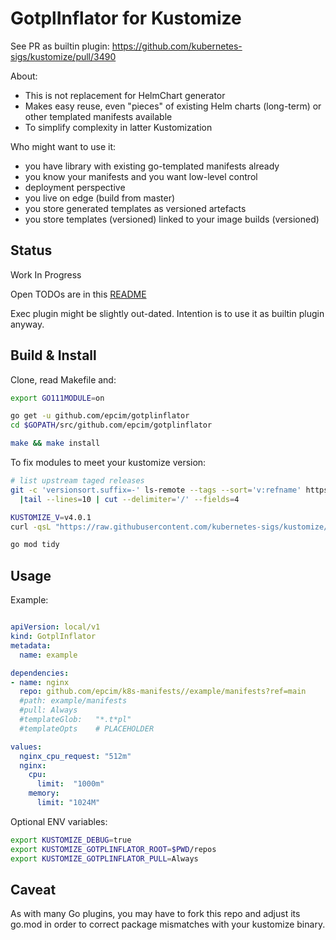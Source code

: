 
# GotplInflator for Kustomize

See PR as builtin plugin: https://github.com/kubernetes-sigs/kustomize/pull/3490

About:
- This is not replacement for HelmChart generator
- Makes easy reuse, even "pieces" of existing Helm charts (long-term) or other templated manifests available
- To simplify complexity in latter Kustomization

Who might want to use it:
- you have library with existing go-templated manifests already
- you know your manifests and you want low-level control
- deployment perspective
- you live on edge (build from master)
- you store generated templates as versioned artefacts
- you store templates (versioned) linked to your image builds (versioned)


## Status

Work In Progress

Open TODOs are in this [README](https://github.com/epcim/kustomize/blob/gotplinflator/plugin/builtin/gotplinflator/README.md)

Exec plugin might be slightly out-dated. Intention is to use it as builtin plugin anyway.

## Build & Install


Clone, read Makefile and:
```sh
export GO111MODULE=on

go get -u github.com/epcim/gotplinflator
cd $GOPATH/src/github.com/epcim/gotplinflator

make && make install
```

To fix modules to meet your kustomize version:
```sh
# list upstream taged releases
git -c 'versionsort.suffix=-' ls-remote --tags --sort='v:refname' https://github.com/kubernetes-sigs/kustomize 'kustomize/v*.*.*' \
  |tail --lines=10 | cut --delimiter='/' --fields=4

KUSTOMIZE_V=v4.0.1
curl -qsL "https://raw.githubusercontent.com/kubernetes-sigs/kustomize/kustomize/${KUSTOMIZE_V}/kustomize/go.mod" | grep -v "^replace" >| go.mod

go mod tidy
```

## Usage

Example:

```yaml

apiVersion: local/v1
kind: GotplInflator
metadata:
  name: example

dependencies:
- name: nginx
  repo: github.com/epcim/k8s-manifests//example/manifests?ref=main
  #path: example/manifests
  #pull: Always
  #templateGlob:   "*.t*pl"
  #templateOpts    # PLACEHOLDER

values:
  nginx_cpu_request: "512m"
  nginx:
    cpu:
      limit:  "1000m"
    memory:
      limit: "1024M"
```

Optional ENV variables:

```sh
export KUSTOMIZE_DEBUG=true
export KUSTOMIZE_GOTPLINFLATOR_ROOT=$PWD/repos
export KUSTOMIZE_GOTPLINFLATOR_PULL=Always
```

## Caveat

As with many Go plugins, you may have to fork this repo and adjust its go.mod in order to correct package mismatches with your kustomize binary.
